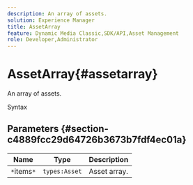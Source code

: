 ```yaml
---
description: An array of assets.
solution: Experience Manager
title: AssetArray
feature: Dynamic Media Classic,SDK/API,Asset Management
role: Developer,Administrator
---
```


# AssetArray{#assetarray}

An array of assets.

 Syntax 

## Parameters {#section-c4889fcc29d64726b3673b7fdf4ec01a}

|  Name  | Type  | Description  |
|---|---|---|
|  `*`items`*`  | `types:Asset`  | Asset array.  |

